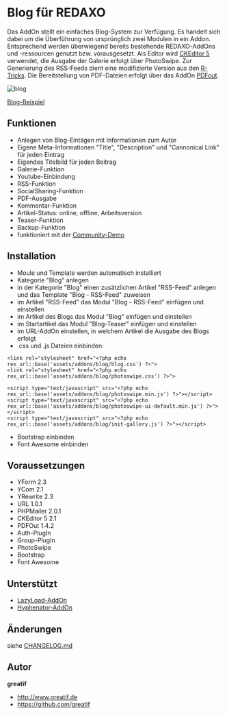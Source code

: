 # Blog für REDAXO
Das AddOn stellt ein einfaches Blog-System zur Verfügung.
Es handelt sich dabei um die Überführung von ursprünglich zwei Modulen in ein Addon.
Entsprechend werden überwiegend bereits bestehende REDAXO-AddOns und -ressourcen genutzt bzw. vorausgesetzt.
Als Editor wird [CKEditor 5](https://github.com/FriendsOfREDAXO/cke5) verwendet, die Ausgabe der Galerie erfolgt über PhotoSwipe.
Zur Generierung des RSS-Feeds dient eine modifizierte Version aus den [R-Tricks](https://friendsofredaxo.github.io/tricks/module/minibeispiel_rss-feed).
Die Bereitstellung von PDF-Dateien erfolgt über das AddOn [PDFout](https://github.com/FriendsOfREDAXO/pdfout).

![blog](https://user-images.githubusercontent.com/8527203/44779535-0900a180-ab80-11e8-9732-2ae2d719da01.png)

[Blog-Beispiel](https://greatif.de/blog/)

## Funktionen

- Anlegen von Blog-Eintägen mit Informationen zum Autor
- Eigene Meta-Informationen "Title", "Description" und "Cannonical Link" für jeden Eintrag
- Eigendes Titelbild für jeden Beitrag
- Galerie-Funktion
- Youtube-Einbindung
- RSS-Funktion
- SocialSharing-Funktion
- PDF-Ausgabe
- Kommentar-Funktion
- Artikel-Status: online, offline, Arbeitsversion
- Teaser-Funktion
- Backup-Funktion
- funktioniert mit der [Community-Demo](https://github.com/FriendsOfREDAXO/demo_community)

## Installation

- Moule und Template werden automatisch installiert
- Kategorie "Blog" anlegen
- in der Kategorie "Blog" einen zusätzlichen Artikel "RSS-Feed" anlegen und das Template "Blog - RSS-Feed" zuweisen
- im Artikel "RSS-Feed" das Modul "Blog - RSS-Feed" einfügen und einstellen
- im Artikel des Blogs das Modul "Blog" einfügen und einstellen
- im Startartikel das Modul "Blog-Teaser" einfügen und einstellen
- im URL-AddOn einstellen, in welchem Artikel die Ausgabe des Blogs erfolgt
- .css und .js Dateien einbinden:
```
<link rel="stylesheet" href="<?php echo rex_url::base('assets/addons/blog/blog.css') ?>">
<link rel="stylesheet" href="<?php echo rex_url::base('assets/addons/blog/photoswipe.css') ?>">
```
```
<script type="text/javascript" src="<?php echo rex_url::base('assets/addons/blog/photoswipe.min.js') ?>"></script>
<script type="text/javascript" src="<?php echo rex_url::base('assets/addons/blog/photoswipe-ui-default.min.js') ?>"></script>
<script type="text/javascript" src="<?php echo rex_url::base('assets/addons/blog/init-gallery.js') ?>"></script>
```
- Bootstrap einbinden
- Font Awesome einbinden

## Voraussetzungen

- YForm 2.3
- YCom 2.1
- YRewrite 2.3
- URL 1.0.1
- PHPMailer 2.0.1
- CKEditor 5 2.1
- PDFOut 1.4.2
- Auth-PlugIn
- Group-PlugIn
- PhotoSwipe
- Bootstrap
- Font Awesome

## Unterstützt
- [LazyLoad-AddOn](https://github.com/eaCe/lazyload)
- [Hyphenator-AddOn](https://github.com/FriendsOfREDAXO/hyphenator)

## Änderungen

siehe [CHANGELOG.md](https://github.com/greatif/blog/blob/master/CHANGELOG.md)

## Autor

**greatif**

* http://www.greatif.de
* https://github.com/greatif
